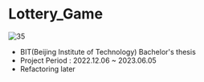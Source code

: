 # Lottery_Game
![35](https://github.com/binhao22/LotteryGame/assets/73528043/3861b372-b1be-409a-ad89-fbc9120d87ed)
* BIT(Beijing Institute of Technology) Bachelor's thesis
* Project Period : 2022.12.06 ~ 2023.06.05
* Refactoring later
